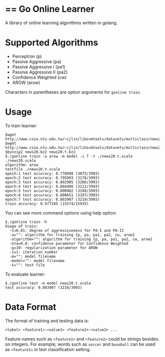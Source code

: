 ==
Go Online Learner
==
A library of online learning algorithms written in golang.

Supported Algorithms
==
- Perceptron (p)
- Passive Aggressive (pa)
- Passive Aggressive I (pa1)
- Passive Aggressive II (pa2)
- Confidence Weighted (cw)
- AROW (arow)

Characters in parentheses are option arguments for `gonline train`.

Usage
==
To train learner:

```
$wget http://www.csie.ntu.edu.tw/~cjlin/libsvmtools/datasets/multiclass/news20.bz2
$wget http://www.csie.ntu.edu.tw/~cjlin/libsvmtools/datasets/multiclass/news20.t.bz2
$bunzip2 news20.bz2 news20.t.bz2
$./gonline train -a arow -m model -i 7 -t ./news20.t.scale ./news20.scale
algorithm: arow
testfile ./news20.t.scale
epoch:1 test accuracy: 0.770098 (3075/3993)
epoch:2 test accuracy: 0.795893 (3178/3993)
epoch:3 test accuracy: 0.802905 (3206/3993)
epoch:4 test accuracy: 0.804408 (3212/3993)
epoch:5 test accuracy: 0.800902 (3198/3993)
epoch:6 test accuracy: 0.800651 (3197/3993)
epoch:7 test accuracy: 0.803907 (3210/3993)
train accuracy: 0.977345 (15574/15935)
```

You can see more command options using help option:

```
$./gonline train -h
Usage of train:
  -C=0.01: degree of aggressiveness for PA-I and PA-II
  -a="": algorithm for training {p, pa, pa1, pa2, cw, arow}
  -algorithm="": algorithm for training {p, pa, pa1, pa2, cw, arow}
  -eta=0.8: confidence parameter for Confidence Weighted
  -g=10: regularization parameter for AROW
  -i=1: iteration number
  -m="": model filename
  -model="": model filename
  -t="": test file
```

To evaluate learner:

```
$./gonline test -m model news20.t.scale
test accuracy: 0.803907 (3210/3993)
```

Data Format
==
The format of training and testing data is:

```
<label> <feature1>:<value1> <feature2>:<value2> ...
```

Feature names such as `<feature1>` and `<feature2>` could be strings besides on integers. For example, words such as `soccer` and `baseball` can be used as `<feature1>` in text classification setting.
